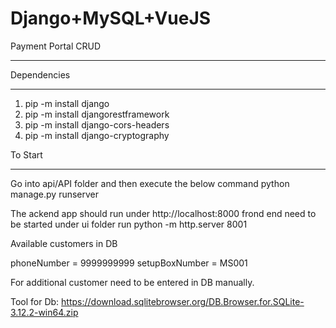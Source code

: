# Django+MySQL+VueJS
 
 Payment Portal CRUD
 *******************
 
 Dependencies
 ************
1. pip -m install django
2. pip -m install djangorestframework
3. pip -m install django-cors-headers
4. pip -m install django-cryptography

To Start
********
Go into api/API folder and then execute the below command
python manage.py runserver

The ackend app should run under http://localhost:8000
frond end need to be started under ui folder run python -m http.server 8001

Available customers in DB

phoneNumber = 9999999999
setupBoxNumber = MS001

For additional customer need to be entered in DB manually.

Tool for Db: https://download.sqlitebrowser.org/DB.Browser.for.SQLite-3.12.2-win64.zip

